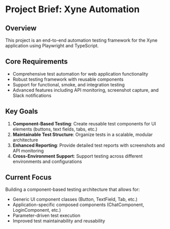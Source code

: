 # Project Brief: Xyne Automation

## Overview
This project is an end-to-end automation testing framework for the Xyne application using Playwright and TypeScript.

## Core Requirements
- Comprehensive test automation for web application functionality
- Robust testing framework with reusable components
- Support for functional, smoke, and integration testing
- Advanced features including API monitoring, screenshot capture, and Slack notifications

## Key Goals
1. **Component-Based Testing**: Create reusable test components for UI elements (buttons, text fields, tabs, etc.)
2. **Maintainable Test Structure**: Organize tests in a scalable, modular architecture
3. **Enhanced Reporting**: Provide detailed test reports with screenshots and API monitoring
4. **Cross-Environment Support**: Support testing across different environments and configurations

## Current Focus
Building a component-based testing architecture that allows for:
- Generic UI component classes (Button, TextField, Tab, etc.)
- Application-specific composed components (ChatComponent, LoginComponent, etc.)
- Parameter-driven test execution
- Improved test maintainability and reusability
